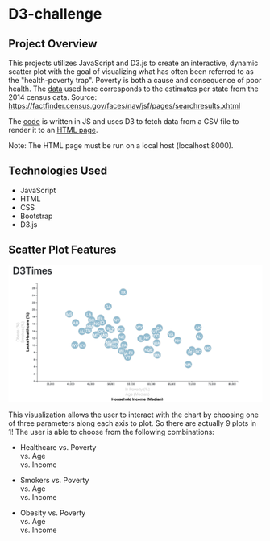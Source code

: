 # D3-challenge


## Project Overview

This projects utilizes JavaScript and D3.js to create an interactive, dynamic scatter plot with the goal of visualizing what has often been referred to as the "health-poverty trap". Poverty is both a cause and consequence of poor health. The [data](assets/data/data.csv) used here corresponds to the estimates per state from the 2014 census data. Source: https://factfinder.census.gov/faces/nav/jsf/pages/searchresults.xhtml

The [code](assets/js/app.js) is written in JS and uses D3 to fetch data from a CSV file to render it to an [HTML page](index.html).

Note: The HTML page must be run on a local host (localhost:8000).

## Technologies Used

- JavaScript
- HTML
- CSS
- Bootstrap
- D3.js

## Scatter Plot Features

![](images/scatterplot.png)


This visualization allows the user to interact with the chart by choosing one of three parameters along each axis to plot. So there are actually 9 plots in 1!
The user is able to choose from the following combinations:

- Healthcare vs. Poverty <br/>
             vs. Age <br/>
             vs. Income <br/>
           
- Smokers vs. Poverty <br/>
        vs. Age <br/>
        vs. Income <br/>
        
- Obesity vs. Poverty <br/>
        vs. Age <br/>
        vs. Income <br/>
